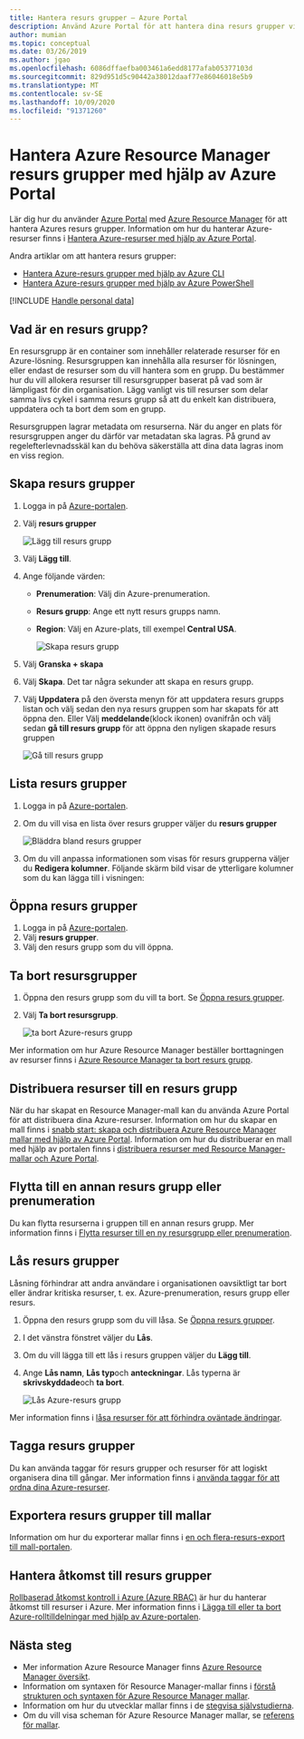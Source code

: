 ```yaml
---
title: Hantera resurs grupper – Azure Portal
description: Använd Azure Portal för att hantera dina resurs grupper via Azure Resource Manager. Visar hur du skapar, listar och tar bort resurs grupper.
author: mumian
ms.topic: conceptual
ms.date: 03/26/2019
ms.author: jgao
ms.openlocfilehash: 6086dffaefba003461a6edd8177afab05377103d
ms.sourcegitcommit: 829d951d5c90442a38012daaf77e86046018e5b9
ms.translationtype: MT
ms.contentlocale: sv-SE
ms.lasthandoff: 10/09/2020
ms.locfileid: "91371260"
---
```

# <a name="manage-azure-resource-manager-resource-groups-by-using-the-azure-portal"></a>Hantera Azure Resource Manager resurs grupper med hjälp av Azure Portal

Lär dig hur du använder [Azure Portal](https://portal.azure.com) med [Azure Resource Manager](overview.md) för att hantera Azures resurs grupper. Information om hur du hanterar Azure-resurser finns i [Hantera Azure-resurser med hjälp av Azure Portal](manage-resources-portal.md).

Andra artiklar om att hantera resurs grupper:

- [Hantera Azure-resurs grupper med hjälp av Azure CLI](manage-resources-cli.md)
- [Hantera Azure-resurs grupper med hjälp av Azure PowerShell](manage-resources-powershell.md)

[!INCLUDE [Handle personal data](../../../includes/gdpr-intro-sentence.md)]

## <a name="what-is-a-resource-group"></a>Vad är en resurs grupp?

En resursgrupp är en container som innehåller relaterade resurser för en Azure-lösning. Resursgruppen kan innehålla alla resurser för lösningen, eller endast de resurser som du vill hantera som en grupp. Du bestämmer hur du vill allokera resurser till resursgrupper baserat på vad som är lämpligast för din organisation. Lägg vanligt vis till resurser som delar samma livs cykel i samma resurs grupp så att du enkelt kan distribuera, uppdatera och ta bort dem som en grupp.

Resursgruppen lagrar metadata om resurserna. När du anger en plats för resursgruppen anger du därför var metadatan ska lagras. På grund av regelefterlevnadsskäl kan du behöva säkerställa att dina data lagras inom en viss region.


## <a name="create-resource-groups"></a>Skapa resurs grupper

1. Logga in på [Azure-portalen](https://portal.azure.com).
2. Välj **resurs grupper**

    ![Lägg till resurs grupp](./media/manage-resource-groups-portal/manage-resource-groups-add-group.png)
3. Välj **Lägg till**.
4. Ange följande värden:

   - **Prenumeration**: Välj din Azure-prenumeration. 
   - **Resurs grupp**: Ange ett nytt resurs grupps namn. 
   - **Region**: Välj en Azure-plats, till exempel **Central USA**.

     ![Skapa resurs grupp](./media/manage-resource-groups-portal/manage-resource-groups-create-group.png)
5. Välj **Granska + skapa**
6. Välj **Skapa**. Det tar några sekunder att skapa en resurs grupp.
7. Välj **Uppdatera** på den översta menyn för att uppdatera resurs grupps listan och välj sedan den nya resurs gruppen som har skapats för att öppna den. Eller Välj **meddelande**(klock ikonen) ovanifrån och välj sedan **gå till resurs grupp** för att öppna den nyligen skapade resurs gruppen

    ![Gå till resurs grupp](./media/manage-resource-groups-portal/manage-resource-groups-add-group-go-to-resource-group.png)

## <a name="list-resource-groups"></a>Lista resurs grupper

1. Logga in på [Azure-portalen](https://portal.azure.com).
2. Om du vill visa en lista över resurs grupper väljer du **resurs grupper**

    ![Bläddra bland resurs grupper](./media/manage-resource-groups-portal/manage-resource-groups-list-groups.png)

3. Om du vill anpassa informationen som visas för resurs grupperna väljer du **Redigera kolumner**. Följande skärm bild visar de ytterligare kolumner som du kan lägga till i visningen:

## <a name="open-resource-groups"></a>Öppna resurs grupper

1. Logga in på [Azure-portalen](https://portal.azure.com).
2. Välj **resurs grupper**.
3. Välj den resurs grupp som du vill öppna.

## <a name="delete-resource-groups"></a>Ta bort resursgrupper

1. Öppna den resurs grupp som du vill ta bort.  Se [Öppna resurs grupper](#open-resource-groups).
2. Välj **Ta bort resursgrupp**.

    ![ta bort Azure-resurs grupp](./media/manage-resource-groups-portal/delete-group.png)

Mer information om hur Azure Resource Manager beställer borttagningen av resurser finns i [Azure Resource Manager ta bort resurs grupp](delete-resource-group.md).

## <a name="deploy-resources-to-a-resource-group"></a>Distribuera resurser till en resurs grupp

När du har skapat en Resource Manager-mall kan du använda Azure Portal för att distribuera dina Azure-resurser. Information om hur du skapar en mall finns i [snabb start: skapa och distribuera Azure Resource Manager mallar med hjälp av Azure Portal](../templates/quickstart-create-templates-use-the-portal.md). Information om hur du distribuerar en mall med hjälp av portalen finns i [distribuera resurser med Resource Manager-mallar och Azure Portal](../templates/deploy-portal.md).

## <a name="move-to-another-resource-group-or-subscription"></a>Flytta till en annan resurs grupp eller prenumeration

Du kan flytta resurserna i gruppen till en annan resurs grupp. Mer information finns i [Flytta resurser till en ny resursgrupp eller prenumeration](move-resource-group-and-subscription.md).

## <a name="lock-resource-groups"></a>Lås resurs grupper

Låsning förhindrar att andra användare i organisationen oavsiktligt tar bort eller ändrar kritiska resurser, t. ex. Azure-prenumeration, resurs grupp eller resurs. 

1. Öppna den resurs grupp som du vill låsa.  Se [Öppna resurs grupper](#open-resource-groups).
2. I det vänstra fönstret väljer du **Lås**.
3. Om du vill lägga till ett lås i resurs gruppen väljer du **Lägg till**.
4. Ange **Lås namn**, **Lås typ**och **anteckningar**. Lås typerna är **skrivskyddade**och **ta bort**.

    ![Lås Azure-resurs grupp](./media/manage-resource-groups-portal/manage-resource-groups-add-lock.png)

Mer information finns i [låsa resurser för att förhindra oväntade ändringar](lock-resources.md).

## <a name="tag-resource-groups"></a>Tagga resurs grupper

Du kan använda taggar för resurs grupper och resurser för att logiskt organisera dina till gångar. Mer information finns i [använda taggar för att ordna dina Azure-resurser](tag-resources.md#portal).

## <a name="export-resource-groups-to-templates"></a>Exportera resurs grupper till mallar

Information om hur du exporterar mallar finns i [en och flera-resurs-export till mall-portalen](../templates/export-template-portal.md).

## <a name="manage-access-to-resource-groups"></a>Hantera åtkomst till resurs grupper

[Rollbaserad åtkomst kontroll i Azure (Azure RBAC)](../../role-based-access-control/overview.md) är hur du hanterar åtkomst till resurser i Azure. Mer information finns i [Lägga till eller ta bort Azure-rolltilldelningar med hjälp av Azure-portalen](../../role-based-access-control/role-assignments-portal.md).

## <a name="next-steps"></a>Nästa steg

- Mer information Azure Resource Manager finns [Azure Resource Manager översikt](overview.md).
- Information om syntaxen för Resource Manager-mallar finns i [förstå strukturen och syntaxen för Azure Resource Manager mallar](../templates/template-syntax.md).
- Information om hur du utvecklar mallar finns i de [stegvisa självstudierna](../index.yml).
- Om du vill visa scheman för Azure Resource Manager mallar, se [referens för mallar](/azure/templates/).
